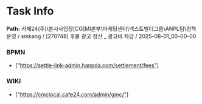 # Task Info

**Path:** 카페24(주)\본사사업장\[CG]MI본부\마케팅센터\넥스트빌더그룹\ANPL팀\정책운영 / smkang / [270748] 후불 광고 정산 _ 광고비 차감 / 2025-08-01_00-00-00

### BPMN
- ["https://settle-link-admin.hanpda.com/settlement/fees"]

### WIKI
- ["https://cmclocal.cafe24.com/admin/gmc/"]

